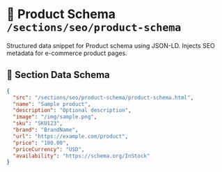 # 📄 Product Schema `/sections/seo/product-schema`

Structured data snippet for Product schema using JSON-LD. Injects SEO metadata for e-commerce product pages.

## 🧾 Section Data Schema

```json
{
  "src": "/sections/seo/product-schema/product-schema.html",
  "name": "Sample product",
  "description": "Optional description",
  "image": "/img/sample.png",
  "sku": "SKU123",
  "brand": "BrandName",
  "url": "https://example.com/product",
  "price": "100.00",
  "priceCurrency": "USD",
  "availability": "https://schema.org/InStock"
}
```
